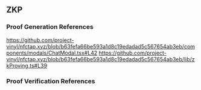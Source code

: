 ## ZKP
### Proof Generation References
https://github.com/project-vinyl/nfctap.xyz/blob/b63fefa66be593a1d8c19edadad5c567654ab3eb/components/modals/ChatModal.tsx#L42
https://github.com/project-vinyl/nfctap.xyz/blob/b63fefa66be593a1d8c19edadad5c567654ab3eb/lib/zkProving.ts#L39

### Proof Verification References
